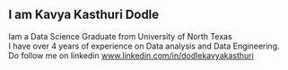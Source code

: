 ## I am Kavya Kasthuri Dodle
Iam a Data Science Graduate from University of North Texas<br>
I have over 4 years of experience on Data analysis and Data Engineering.<br>
Do follow me on linkedin www.linkedin.com/in/dodlekavyakasthuri

 
